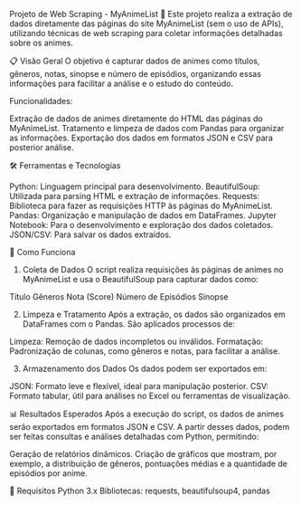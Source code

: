 Projeto de Web Scraping - MyAnimeList 🎥
Este projeto realiza a extração de dados diretamente das páginas do site MyAnimeList (sem o uso de APIs), utilizando técnicas de web scraping para coletar informações detalhadas sobre os animes.

📋 Visão Geral
O objetivo é capturar dados de animes como títulos, gêneros, notas, sinopse e número de episódios, organizando essas informações para facilitar a análise e o estudo do conteúdo.

Funcionalidades:

Extração de dados de animes diretamente do HTML das páginas do MyAnimeList.
Tratamento e limpeza de dados com Pandas para organizar as informações.
Exportação dos dados em formatos JSON e CSV para posterior análise.

🛠️ Ferramentas e Tecnologias

Python: Linguagem principal para desenvolvimento.
BeautifulSoup: Utilizada para parsing HTML e extração de informações.
Requests: Biblioteca para fazer as requisições HTTP às páginas do MyAnimeList.
Pandas: Organização e manipulação de dados em DataFrames.
Jupyter Notebook: Para o desenvolvimento e exploração dos dados coletados.
JSON/CSV: Para salvar os dados extraídos.

🚀 Como Funciona
1. Coleta de Dados
O script realiza requisições às páginas de animes no MyAnimeList e usa o BeautifulSoup para capturar dados como:

Título
Gêneros
Nota (Score)
Número de Episódios
Sinopse

2. Limpeza e Tratamento
Após a extração, os dados são organizados em DataFrames com o Pandas. São aplicados processos de:

Limpeza: Remoção de dados incompletos ou inválidos.
Formatação: Padronização de colunas, como gêneros e notas, para facilitar a análise.

3. Armazenamento dos Dados
Os dados podem ser exportados em:

JSON: Formato leve e flexível, ideal para manipulação posterior.
CSV: Formato tabular, útil para análises no Excel ou ferramentas de visualização.

📊 Resultados Esperados
Após a execução do script, os dados de animes serão exportados em formatos JSON e CSV. A partir desses dados, podem ser feitas consultas e análises detalhadas com Python, permitindo:

Geração de relatórios dinâmicos.
Criação de gráficos que mostram, por exemplo, a distribuição de gêneros, pontuações médias e a quantidade de episódios por anime.

🔧 Requisitos
Python 3.x
Bibliotecas: requests, beautifulsoup4, pandas
